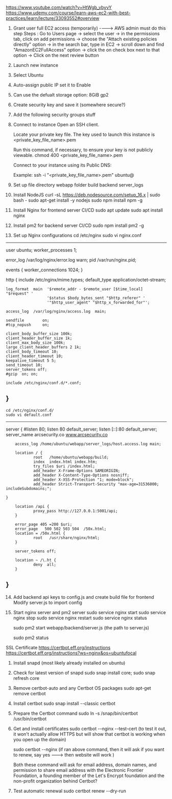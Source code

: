 https://www.youtube.com/watch?v=HtWgb_vbyvY
https://www.udemy.com/course/learn-aws-ec2-with-best-practices/learn/lecture/33093552#overview


1. Grant user full EC2 access (temporarily) ----> AWS admin must do this step
Steps : Go to Users page -> select the user -> in the permissions tab, click on add permissions -> choose the "Attach existing policies directly" option -> in the search bar, type in EC2 -> scroll down and find "AmazonEC2FullAccess" option -> click the on check box next to that option -> Click on the next review button


2. Launch new instance
3. Select Ubuntu
4. Auto-assign public IP set it to Enable
5. Can use the defualt storage option: 8GiB gp2
6. Create security key and save it (somewhere secure?)
6. Add the following security groups stuff

7. Connect to instance
	Open an SSH client.

	Locate your private key file. The key used to launch this instance is <private_key_file_name>.pem

	Run this command, if necessary, to ensure your key is not publicly viewable.
 		chmod 400 <private_key_file_name>.pem

	Connect to your instance using its Public DNS:
 		<ec2 domain>

	Example:
 		ssh -i "<private_key_file_name>.pem" ubuntu@<ec2 domain>

8. Set up file directory
	webapp folder
		build
		backend
		server_logs
		
9. Install NodeJS
	curl -sL https://deb.nodesource.com/setup_16.x | sudo bash -
	sudo apt-get install -y nodejs
	sudo npm install npm -g

10. Install Nginx for frontend server CI/CD
	sudo apt update
	sudo apt install nginx

10. Install pm2 for backend server CI/CD
	sudo npm install pm2 -g

11. Set up Nginx configurations
	cd /etc/nginx
	sudo vi nginx.conf 
-------------------------------------
user ubuntu;
worker_processes  1;

error_log  /var/log/nginx/error.log warn;
pid        /var/run/nginx.pid;

events {
    worker_connections  1024;
}

http {
    include       /etc/nginx/mime.types;
    default_type  application/octet-stream;

    log_format  main  '$remote_addr - $remote_user [$time_local] "$request" '
                      '$status $body_bytes_sent "$http_referer" '
                      '"$http_user_agent" "$http_x_forwarded_for"';

    access_log  /var/log/nginx/access.log  main;

    sendfile        on;
    #tcp_nopush     on;

    client_body_buffer_size 100k;
    client_header_buffer_size 1k;
    client_max_body_size 100k;
    large_client_header_buffers 2 1k;
    client_body_timeout 10;
    client_header_timeout 10;
    keepalive_timeout 5 5;
    send_timeout 10;
    server_tokens off;
    #gzip  on; on;

    include /etc/nginx/conf.d/*.conf;
}
----------------------------------------------------
	
	
	cd /etc/nginx/conf.d/
	sudo vi default.conf

---------------------------
server {
        #listen       80;
        listen 80 default_server;
        listen [::]:80 default_server;
        server_name arcsecurity.co www.arcsecurity.co

        access_log /home/ubuntu/webapp/server_logs/host.access.log main;

        location / {
                root   /home/ubuntu/webapp/build;
                index  index.html index.htm;
                try_files $uri /index.html;
                add_header X-Frame-Options SAMEORIGIN;
                add_header X-Content-Type-Options nosniff;
                add_header X-XSS-Protection "1; mode=block";
                add_header Strict-Transport-Security "max-age=31536000; includeSubdomains;";
                                                                                                                                                                        }

        location /api {
                proxy_pass http://127.0.0.1:5001/api;
        }

        error_page 405 =200 $uri;
        error_page   500 502 503 504  /50x.html;
        location = /50x.html {
                root   /usr/share/nginx/html;
        }

        server_tokens off;

        location ~ /\.ht {
                deny  all;
        }
}
---------------------------------------------------------


14. Add backend api keys to config.js and create build file for frontend
	Modify server.js to import config 

15. Start nginx server and pm2 server
	sudo service nginx start
	sudo service nginx stop
	sudo service nginx restart
	sudo service nginx status

	sudo pm2 start webapp/backend/server.js (the path to server.js)
	
	sudo pm2 status	






SSL Certificate
https://certbot.eff.org/instructions
https://certbot.eff.org/instructions?ws=nginx&os=ubuntufocal

1. Install snapd (most likely already installed on ubuntu)
2. Check for latest version of snapd
	sudo snap install core; sudo snap refresh core

3. Remove certbot-auto and any Certbot OS packages
	sudo apt-get remove certbot

4. Install certbot
	sudo snap install --classic certbot

5. Prepare the Certbot command
	sudo ln -s /snap/bin/certbot /usr/bin/certbot

6. Get and install certificates
	sudo certbot --nginx --test-cert (to test it out, it won't actually allow HTTPS but will show that certbot is working when you open up the domain)

	sudo certbot --nginx (if ran above command, then it will ask if you want to renew, say yes ---> then website will work )

	Both these command will ask for email address, domain names, and permission to share email address with the Electronic Frontier Foundation, a founding member of the Let's Encrypt foundation and the non-profit organization behind Certbot? 


7. Test automatic renewal
	sudo certbot renew --dry-run
